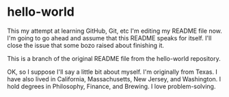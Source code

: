 hello-world
===========

This my attempt at learning GitHub, Git, etc
I'm editing my README file now.  I'm going to go ahead and assume that this README speaks for itself.  I'll close the issue that some bozo raised about finishing it.

This is a branch of the original README file from the hello-world repository.

OK, so I suppose I'll say a little bit about myself.  I'm originally from Texas.  I have also lived in California, Massachusetts, New Jersey, and Washington.  I hold degrees in Philosophy, Finance, and Brewing.  I love problem-solving.
